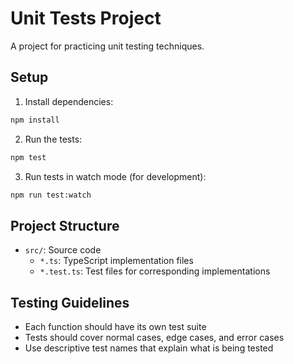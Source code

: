 # Unit Tests Project

A project for practicing unit testing techniques.

## Setup

1. Install dependencies:
```bash
npm install
```

2. Run the tests:
```bash
npm test
```

3. Run tests in watch mode (for development):
```bash
npm run test:watch
```

## Project Structure

- `src/`: Source code
  - `*.ts`: TypeScript implementation files
  - `*.test.ts`: Test files for corresponding implementations

## Testing Guidelines

- Each function should have its own test suite
- Tests should cover normal cases, edge cases, and error cases
- Use descriptive test names that explain what is being tested
 
